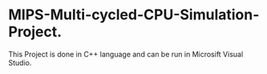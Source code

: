 # MIPS-Multi-cycled-CPU-Simulation-Project.
This Project is done in C++ language and can be run in Microsift Visual Studio.
